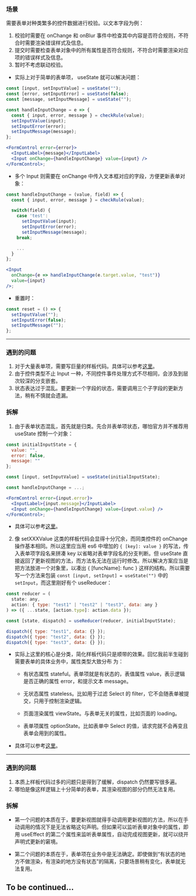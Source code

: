 ### 场景

需要表单对种类繁多的控件数据进行校验。以文本字段为例：

1. 校验时需要在 onChange 和 onBlur 事件中检查其中内容是否符合规则，不符合时需要渲染错误样式及信息。
2. 提交时需要检查表单对象中的所有属性是否符合规则，不符合时需要渲染对应项的错误样式及信息。
3. 暂时不考虑联动校验。

- 实际上对于简单的表单项， useState 就可以解决问题：

```jsx
const [input, setInputValue] = useState("");
const [error, setInputError] = useState(false);
const [message, setInputMessage] = useState("");

const handleInputChange = e => {
  const { input, error, message } = checkRule(value);
  setInputValue(input);
  setInputError(error);
  setInputMessage(message);
};

<FormControl error={error}>
  <InputLabel>{message}</InputLabel>
  <Input onChange={handleInputChange} value={input} />
</FormControl>;
```

- 多个 Input 则需要在 onChange 中传入文本框对应的字段，方便更新表单对象：

```jsx
const handleInputChange = (value, field) => {
  const { input, error, message } = checkRule(value);

  switch(field) {
    case 'test':
      setInputValue(input);
      setInputError(error);
      setInputMessage(message);
    break;

    ...
  }
};

<Input
  onChange={e => handleInputChange(e.target.value, "test")}
  value={input}
/>;
```

- 重置时：

```jsx
const reset = () => {
  setInputValue("");
  setInputError(false);
  setInputMessage("");
};
```

---

### 遇到的问题

1. 对于大量表单项，需要写巨量的样板代码。具体可以参考[这里](https://github.com/orzyyyy/memo/blob/dc0b379773fdc395ac8db5cb8374f3444300fad4/src/controller/StockAndShipmentDataController.tsx#L18)。
2. 由于控件类型不止 Input 一种，不同控件事件处理方式不尽相同，会涉及到层次较深的分支嵌套。
3. 状态表达过于混乱。要更新一个字段的状态，需要调用三个子字段的更新方法，稍有不慎就会遗漏。

### 拆解

1. 由于表单状态混乱，首先就是归类。先合并表单项状态，哪怕官方并不推荐用 useState 控制一个对象：

```jsx
const initialInputState = {
  value: "",
  error: false,
  message: ""
};

const [input, setInputValue] = useState(initialInputState);

const handleInputChange = ...;

<FormControl error={input.error}>
  <InputLabel>{input.message}</InputLabel>
  <Input onChange={handleInputChange} value={input.value} />
</FormControl>;
```

- 具体可以参考[这里](https://github.com/orzyyyy/memo/blob/3ddc9e98ed5f954573cfbbcd15d75e1ba1976957/src/controller/StockAndShipmentDataController.tsx#L34)。

2. 像 setXXXValue 这类的样板代码会显得十分冗余，而同类控件的 onChange 操作基本相同。所以这里应当用 es6 中增加的 `{ [key]: value }` 的写法，传入表单项字段名来拼凑 key 以省略对表单字段名的分支判断。但 useState 直接返回了更新视图的方法，而方法名无法在运行时修改。所以解决方案应当是把方法放进一个对象里，以凑出 { [funcName]: func } 这样的结构。所以需要写一个方法来包装 `const [input, setInput] = useState("")` 中的 `setInput`，而这里刚好有个 useReducer：

```jsx
const reducer = (
  state: any,
  action: { type: "test1" | "test2" | "test3", data: any }
) => ({ ...state, [action.type]: action.data });

const [state, dispatch] = useReducer(reducer, initialInputState);

dispatch({ type: "test1", data: {} });
dispatch({ type: "test2", data: {} });
dispatch({ type: "test3", data: {} });
```

- 实际上这里的核心是分类，简化样板代码只是顺带的效果。回忆我前半生碰到需要表单的具体业务中，属性类型大致分布 为：

  - 有状态属性 stateful。表单项就是有状态的，表值属性 value，表示逻辑是否正确的属性 error，和提示文本 message。

  - 无状态属性 stateless。比如用于过滤 Select 的 filter，它不会随表单被提交，只用于控制渲染逻辑。

  - 页面渲染属性 viewState。与表单无关的属性，比如页面的 loading。

  - 表单项属性 optionState。比如表单中 Select 的值，请求完就不会再变且表单会用到的属性。

- 具体可以参考[这里](https://github.com/orzyyyy/memo/blob/841568f68dd36f523c4b97525b7a71e5f6133bf1/src/controller/StockAndShipmentDataController.tsx#L239)。

---

### 遇到的问题

1. 本质上样板代码过多的问题只是得到了缓解，dispatch 仍然要写很多遍。
2. 哪怕是像这样逻辑上十分简单的表单，其渲染视图的部分仍然无法复用。

### 拆解

- 第一个问题的本质在于，要更新视图就得手动调用更新视图的方法，所以在手动调用的情况下是无法省略这句声明。但如果可以监听表单对象中的属性，即用 useEffect 的第二个属性来监听表单属性，自动完成视图更新，就可以绕开声明式更新的窘境。

- 第二个问题的本质在于，表单项在业务中是无法确定。即使做到“有状态的地方不做渲染，有渲染的地方没有状态”的隔离，只要场景稍有变化，表单就无法复用。

## To be continued...
